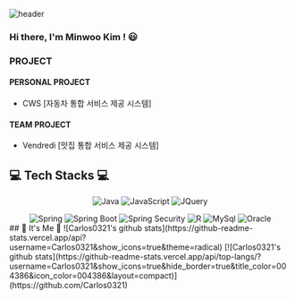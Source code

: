 ![header](https://capsule-render.vercel.app/api?type=waving&color=FFA500&height=200&descAlign=50&fontAlign=50&section=header&text=MinWoo%20Kim&fontSize=65&fontColor=2E2E2E&animation=twinkling)  


### Hi there, I'm Minwoo Kim ! 😃
 
 ### PROJECT
 #### PERSONAL PROJECT
 * CWS [자동차 통합 서비스 제공 시스템]
 #### TEAM PROJECT  
 * Vendredi [맛집 통합 서비스 제공 시스템] 
  
## 💻 Tech Stacks 💻
<div align="center">
<p align="center"><Tech i've used least one </p>

<img alt ="Java" src="http://img.shields.io/badge/Java-007396?style=for-the-badge&logo=Java&logoColor=white"/> <img alt ="JavaScript"  src="https://img.shields.io/badge/JavaScript-F7DF1E.svg?style=for-the-badge&logo=JavaScript&logoColor=white"/>   <img alt ="JQuery" src="https://img.shields.io/badge/JQuery-0769AD?style=for-the-badge&logo=JQuery&logoColor=white"/> 
 
 
 
 <img alt ="Spring" src="https://img.shields.io/badge/Spring-6DB33F?style=for-the-badge&logo=Spring&logoColor=white"/> 
  <img alt ="Spring Boot" src="https://img.shields.io/badge/Spring Boot-6DB33F.svg?style=for-the-badge&logo=Spring Boot&logoColor=white"/> <img alt ="Spring Security" src="https://img.shields.io/badge/Spring Security-6DB33F.svg?style=for-the-badge&logo=Spring Security&logoColor=white"/> 
   <img alt ="R" src="https://img.shields.io/badge/R-23276DC3.svg?style=for-the-badge&logo=R&logoColor=white"/> 
 
 
 <img alt ="MySql" src="https://img.shields.io/badge/Mysql-2300f.svg?style=for-the-badge&logo=Mysql&logoColor=white"/> 
 <img alt ="Oracle" src="https://img.shields.io/badge/Oracle-F80000.svg?style=for-the-badge&logo=Oracle&logoColor=white"/> 
 </div>
## 🌹 It's Me 🌹
![Carlos0321's github stats](https://github-readme-stats.vercel.app/api?username=Carlos0321&show_icons=true&theme=radical)
[![Carlos0321's github stats](https://github-readme-stats.vercel.app/api/top-langs/?username=Carlos0321&show_icons=true&hide_border=true&title_color=004386&icon_color=004386&layout=compact)](https://github.com/Carlos0321)
